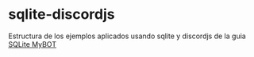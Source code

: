 # sqlite-discordjs
Estructura de los ejemplos aplicados usando sqlite y discordjs de la guia [SQLite MyBOT](https://portalmybot.com/guia/sqlite/)
